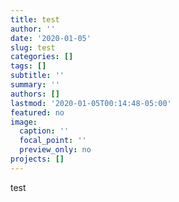 ```yaml
---
title: test
author: ''
date: '2020-01-05'
slug: test
categories: []
tags: []
subtitle: ''
summary: ''
authors: []
lastmod: '2020-01-05T00:14:48-05:00'
featured: no
image:
  caption: ''
  focal_point: ''
  preview_only: no
projects: []
---
```

test
